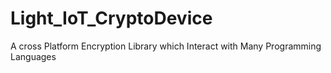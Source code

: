 # Light_IoT_CryptoDevice
A cross Platform Encryption Library which Interact with Many Programming Languages
